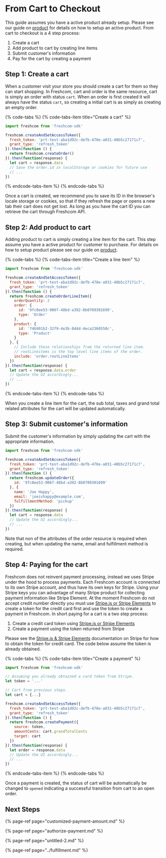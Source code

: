 # From Cart to Checkout

This guide assumes you have a active product already setup. Please see our guide on [product](../product/) for details on how to setup an active product. From cart to checkout is a 4 step process:

1. Create a cart
2. Add product to cart by creating line items
3. Submit customer's information
4. Pay for the cart by creating a payment

## Step 1:  Create a cart

When a customer visit your store you should create a cart for them so they can start shopping. In Freshcom, cart and order is the same resource, cart is simply an order with status `cart`. When an order is first created it will always have the status `cart`, so creating a initial cart is as simply as creating an empty order.

{% code-tabs %}
{% code-tabs-item title="Create a cart" %}
```javascript
import freshcom from 'freshcom-sdk'

freshcom.createAndSetAccessToken({
  fresh_token: 'prt-test-aba1d92c-defb-478e-a031-40b5c27171c7',
  grant_type: 'refresh_token'
}).then(function () {
  return freshcom.createOrder()
}).then(function(response) {
  let cart = response.data
  // Save the order.id in localStorage or cookies for future use
  // ...
})
```
{% endcode-tabs-item %}
{% endcode-tabs %}

Once a cart is created, we recommend you to save its ID in the browser's locale storage or cookies, so that if they refresh the page or opens a new tab their cart does not get lost. As long as you have the cart ID you can retrieve the cart through Freshcom API.

## Step 2: Add product to cart

Adding product to cart is simply creating a line item for the cart. This step assume you have a active product for customer to purchase. For details on how to setup product please see our guide on [product](../product/).

{% code-tabs %}
{% code-tabs-item title="Create a line item" %}
```javascript
import freshcom from 'freshcom-sdk'

freshcom.createAndSetAccessToken({
  fresh_token: 'prt-test-aba1d92c-defb-478e-a031-40b5c27171c7',
  grant_type: 'refresh_token'
}).then(function () {
  return freshcom.createOrderLineItem({
    orderQuantity: 2
    order: {
      id: '9fc8ee53-906f-48bd-a392-8b0709301699',
      type: 'Order'
    },
    product: {
      id: '74b901b2-32f9-4e3b-8d4d-4eca2360550c',
      type: 'Product'
    }
  }, {
    // Include these relationships from the returned line item.
    // rootLineitems is the top level line items of the order.
    include: 'order.rootLineItems' 
  })
}).then(function(response) {
  let cart = response.data.order
  // Update the UI accordingly...
  // ...
})
```
{% endcode-tabs-item %}
{% endcode-tabs %}

When you create a line item for the cart, the sub total, taxes and grand total related attributes for the cart will be updated automatically.

## Step 3: Submit customer's information

Submit the customer's information by simply updating the cart with the appropriate information.

```javascript
import freshcom from 'freshcom-sdk'

freshcom.createAndSetAccessToken({
  fresh_token: 'prt-test-aba1d92c-defb-478e-a031-40b5c27171c7',
  grant_type: 'refresh_token'
}).then(function () {
  return freshcom.updateOrder({
    id: '9fc8ee53-906f-48bd-a392-8b0709301699'
  }, {
    name: 'Joe Happy',
    email: 'joeishappy@example.com',
    fulfillmentMethod: 'pickup'
  })
}).then(function(response) {
  let cart = response.data
  // Update the UI accordingly...
  // ...
})
```

Note that non of the attributes of the order resource is required when creating, but when updating the name, email and fulfillment method is required.

## Step 4: Paying for the cart

Freshcom does not reinvent payment processing, instead we uses Stripe under the hood to process payments. Each Freshcom account is connected to its own Stripe account, and thus have its own keys for Stripe. Using your Stripe keys you can advantage of many Stripe product for collecting payment information like Stripe Element. At the moment Freshcom do not accept credit number directly you must use [Stripe.js or Stripe Elements](https://stripe.com/docs/stripe-js) to create a token for the credit card first and use the token to create a payment in Freshcom. In short paying for a cart is a two step process:

1. Create a credit card token using [Stripe.js or Stripe Elements](https://stripe.com/docs/stripe-js)
2. Create a payment using the token returned from Stripe

Please see the [Stripe.js & Stripe Elements](https://stripe.com/docs/stripe-js) documentation on Stripe for how to obtain the token for credit card. The code below assume the token is already obtained.

{% code-tabs %}
{% code-tabs-item title="Create a payment" %}
```javascript
import freshcom from 'freshcom-sdk'

// Assuming you already obtained a card token from Stripe.
let token = '...'

// Cart from previous steps.
let cart = {...}

freshcom.createAndSetAccessToken({
  fresh_token: 'prt-test-aba1d92c-defb-478e-a031-40b5c27171c7',
  grant_type: 'refresh_token'
}).then(function () {
  return freshcom.createPayment({
    source: token,
    amountCents: cart.grandTotalCents
    target: cart
  })
}).then(function(response) {
  let order = response.data
  // Update the UI accordingly...
  // ...
})

```
{% endcode-tabs-item %}
{% endcode-tabs %}

Once a payment is created, the status of cart will be automatically be changed to `opened` indicating a successful transition from cart to an open order.

## Next Steps

{% page-ref page="customized-payment-amount.md" %}

{% page-ref page="authorize-payment.md" %}

{% page-ref page="untitled-2.md" %}

{% page-ref page="../fulfillment.md" %}



